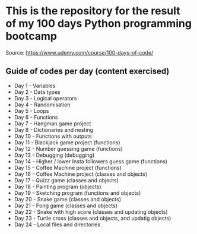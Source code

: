 # This is the repository for the result of my 100 days Python programming bootcamp 

Source: https://www.udemy.com/course/100-days-of-code/ 


## Guide of codes per day (content exercised)

* Day 1 - Variables
* Day 2 - Data types 
* Day 3 - Logical operators
* Day 4 - Randomisation
* Day 5 - Loops
* Day 6 - Functions
* Day 7 - Hangman game project
* Day 8 - Dictionaries and nesting
* Day 10 - Functions with outputs
* Day 11 - Blackjack game project (functions)
* Day 12 - Number guessing game (functions)
* Day 13 - Debugging (debugging)
* Day 14 - Higher / lower Insta followers guess game (functions)
* Day 15 - Coffee Machine project (functions)
* Day 16 - Coffee Machine project (classes and objects)
* Day 17 - Quizz game (classes and objects)
* Day 18 - Painting program (objects)
* Day 19 - Sketching program (functions and objects)
* Day 20 - Snake game (classes and objects)
* Day 21 - Pong game (classes and objects)
* Day 22 - Snake with high score (classes and updating objects)
* Day 23 - Turtle cross (classes and objects, and updatig objects)
* Day 24 - Local files and directories